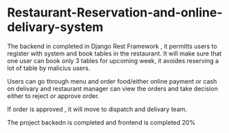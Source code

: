 # Restaurant-Reservation-and-online-delivary-system
The backend in completed in Django Rest Framework , it permitts users to register with system and book tables in the restaurant. It will make sure that one user can book only 3 tables for upcoming week, it avoides reserving a lot of table by malicius users.

Users can go through menu and order food/either online payment or cash on delivary and restaurant manager can view the orders and take decision either to reject or approve order.

If order is approved , it will move to dispatch and delivary team.

The project backedn is completed and frontend is completed 20% 
